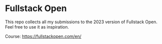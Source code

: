 # Fullstack Open

This repo collects all my submissions to the 2023 version of Fullstack Open. Feel free to use it as inspiration. 

Course: 
https://fullstackopen.com/en/